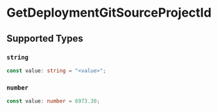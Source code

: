 # GetDeploymentGitSourceProjectId


## Supported Types

### `string`

```typescript
const value: string = "<value>";
```

### `number`

```typescript
const value: number = 6973.30;
```

